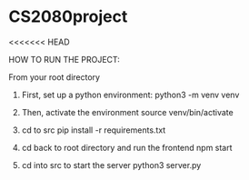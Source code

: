 # CS2080project
<<<<<<< HEAD

HOW TO RUN THE PROJECT:

From your root directory
1. First, set up a python environment:
python3 -m venv venv


2. Then, activate the environment
source venv/bin/activate

3. cd to src
pip install -r requirements.txt

4. cd back to root directory and run the frontend
npm start

5. cd into src to start the server
python3 server.py
